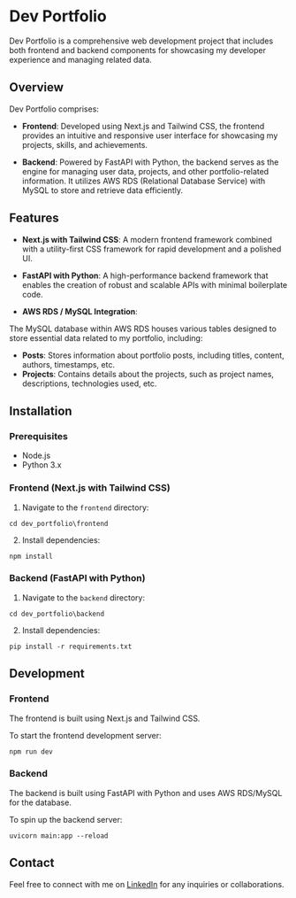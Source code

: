 # Dev Portfolio

Dev Portfolio is a comprehensive web development project that includes both frontend and backend components for showcasing my developer experience and managing related data.

## Overview

Dev Portfolio comprises:

- **Frontend**: Developed using Next.js and Tailwind CSS, the frontend provides an intuitive and responsive user interface for showcasing my projects, skills, and achievements.

- **Backend**: Powered by FastAPI with Python, the backend serves as the engine for managing user data, projects, and other portfolio-related information. It utilizes AWS RDS (Relational Database Service) with MySQL to store and retrieve data efficiently.

## Features

- **Next.js with Tailwind CSS**: A modern frontend framework combined with a utility-first CSS framework for rapid development and a polished UI.

- **FastAPI with Python**: A high-performance backend framework that enables the creation of robust and scalable APIs with minimal boilerplate code.

- **AWS RDS / MySQL Integration**: 

The MySQL database within AWS RDS houses various tables designed to store essential data related to my portfolio, including:

- **Posts**: Stores information about portfolio posts, including titles, content, authors, timestamps, etc.
- **Projects**: Contains details about the projects, such as project names, descriptions, technologies used, etc.

## Installation

### Prerequisites

- Node.js
- Python 3.x

### Frontend (Next.js with Tailwind CSS)

1. Navigate to the `frontend` directory:

```console
cd dev_portfolio\frontend
```

2. Install dependencies:

```console
npm install
```

### Backend (FastAPI with Python)

1. Navigate to the `backend` directory:

```console
cd dev_portfolio\backend
```

2. Install dependencies:

```console
pip install -r requirements.txt
```


## Development

### Frontend

The frontend is built using Next.js and Tailwind CSS.

To start the frontend development server:

```console
npm run dev
```

### Backend

The backend is built using FastAPI with Python and uses AWS RDS/MySQL for the database.

To spin up the backend server:

```console
uvicorn main:app --reload
```

## Contact

Feel free to connect with me on [LinkedIn](https://www.linkedin.com/in/edward-speight/) for any inquiries or collaborations.

